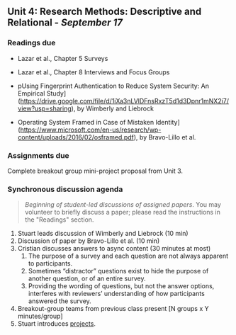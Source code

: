 ## Unit 4: Research Methods: Descriptive and Relational - *September 17*

### Readings due

  - Lazar et al., Chapter 5 Surveys

  - Lazar et al., Chapter 8 Interviews and Focus Groups

  - pUsing Fingerprint Authentication to Reduce System Security: An Empirical Study](https://drive.google.com/file/d/1iXa3nLVlDFnsRxzT5d1d3Dpnr1mNX2i7/view?usp=sharing), by Wimberly and Liebrock

  - Operating System Framed in Case of Mistaken Identity](https://www.microsoft.com/en-us/research/wp-content/uploads/2016/02/osframed.pdf), by Bravo-Lillo et al.


### Assignments due

Complete breakout group mini-project proposal from Unit 3.

### Synchronous discussion agenda

> *Beginning of student-led discussions of assigned papers*. You may volunteer to briefly discuss a paper; please read the instructions in the "Readings" section.

1.  Stuart leads discussion of Wimberly and Liebrock (10 min)
2.  Discussion of paper by Bravo-Lillo et al. (10 min)
3.  Cristian discusses answers to async content (30 minutes at most)
    1. The purpose of a survey and each question are not always apparent to participants.
    2. Sometimes “distractor” questions exist to hide the purpose of another question, or of an entire survey.
    3. Providing the wording of questions, but not the answer options, interferes with reviewers’ understanding of how participants answered the survey.
4.  Breakout-group teams from previous class present \[N groups x Y minutes/group\]
5.  Stuart introduces [<span class="underline">projects</span>](/project/).
